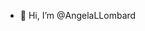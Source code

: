 - 👋 Hi, I’m @AngelaLLombard
<!---
AngelaLLombard/AngelaLLombard is a ✨ special ✨ repository because its `README.md` (this file) appears on your GitHub profile.
You can click the Preview link to take a look at your changes.
--->

